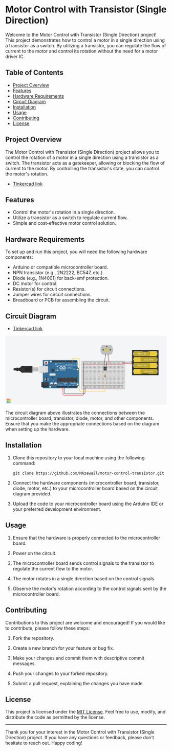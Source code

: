 # Motor Control with Transistor (Single Direction)

Welcome to the Motor Control with Transistor (Single Direction) project! This project demonstrates how to control a motor in a single direction using a transistor as a switch. By utilizing a transistor, you can regulate the flow of current to the motor and control its rotation without the need for a motor driver IC.

## Table of Contents

- [Project Overview](#project-overview)
- [Features](#features)
- [Hardware Requirements](#hardware-requirements)
- [Circuit Diagram](#circuit-diagram)
- [Installation](#installation)
- [Usage](#usage)
- [Contributing](#contributing)
- [License](#license)

## Project Overview

The Motor Control with Transistor (Single Direction) project allows you to control the rotation of a motor in a single direction using a transistor as a switch. The transistor acts as a gatekeeper, allowing or blocking the flow of current to the motor. By controlling the transistor's state, you can control the motor's rotation.

- [Tinkercad link](https://www.tinkercad.com/things/kGUpNAAHdOT)

## Features

- Control the motor's rotation in a single direction.
- Utilize a transistor as a switch to regulate current flow.
- Simple and cost-effective motor control solution.

## Hardware Requirements

To set up and run this project, you will need the following hardware components:

- Arduino or compatible microcontroller board.
- NPN transistor (e.g., 2N2222, BC547, etc.).
- Diode (e.g., 1N4001) for back-emf protection.
- DC motor for control.
- Resistor(s) for circuit connections.
- Jumper wires for circuit connections.
- Breadboard or PCB for assembling the circuit.

## Circuit Diagram

- [Tinkercad link](https://www.tinkercad.com/things/kGUpNAAHdOT)

![Circuit Diagram](https://github.com/MAzewail/Motor-Control-with-Transistor-Single-Direction/blob/main/Controls%20motor%20in%20a%20single%20direction.png)

The circuit diagram above illustrates the connections between the microcontroller board, transistor, diode, motor, and other components. Ensure that you make the appropriate connections based on the diagram when setting up the hardware.

## Installation

1. Clone this repository to your local machine using the following command:

   ```
   git clone https://github.com/MAzewail/motor-control-transistor.git
   ```

1. Connect the hardware components (microcontroller board, transistor, diode, motor, etc.) to your microcontroller board based on the circuit diagram provided.

1. Upload the code to your microcontroller board using the Arduino IDE or your preferred development environment.

## Usage

1. Ensure that the hardware is properly connected to the microcontroller board.

1. Power on the circuit.

1. The microcontroller board sends control signals to the transistor to regulate the current flow to the motor.

1. The motor rotates in a single direction based on the control signals.

1. Observe the motor's rotation according to the control signals sent by the microcontroller board.

## Contributing

Contributions to this project are welcome and encouraged! If you would like to contribute, please follow these steps:

1. Fork the repository.

1. Create a new branch for your feature or bug fix.

1. Make your changes and commit them with descriptive commit messages.

1. Push your changes to your forked repository.

1. Submit a pull request, explaining the changes you have made.

## License

This project is licensed under the [MIT License](LICENSE). Feel free to use, modify, and distribute the code as permitted by the license.

______________________________________________________________________

Thank you for your interest in the Motor Control with Transistor (Single Direction) project. If you have any questions or feedback, please don't hesitate to reach out. Happy coding!
